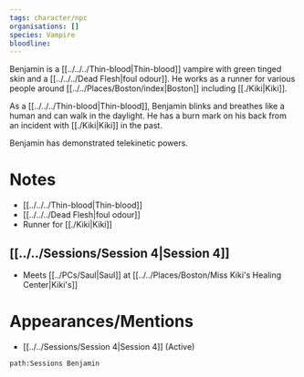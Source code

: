```yaml
---
tags: character/npc
organisations: []
species: Vampire
bloodline: 
---
```


Benjamin is a [[../../../Thin-blood|Thin-blood]] vampire with green tinged skin and a [[../../../Dead Flesh|foul odour]]. He works as a runner for various people around [[../../Places/Boston/index|Boston]] including [[./Kiki|Kiki]].

As a [[../../../Thin-blood|Thin-blood]], Benjamin blinks and breathes like a human and can walk in the daylight. He has a burn mark on his back from an incident with [[./Kiki|Kiki]] in the past.

Benjamin has demonstrated telekinetic powers.
# Notes
- [[../../../Thin-blood|Thin-blood]]
- [[../../../Dead Flesh|foul odour]]
- Runner for [[./Kiki|Kiki]]
## [[../../Sessions/Session 4|Session 4]]
- Meets [[../PCs/Saul|Saul]] at [[../../Places/Boston/Miss Kiki's Healing Center|Kiki's]]
# Appearances/Mentions

- [[../../Sessions/Session 4|Session 4]] (Active)


```query
path:Sessions Benjamin
```
